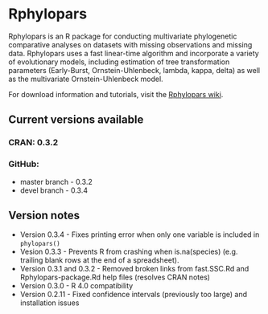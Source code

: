 # Rphylopars
Rphylopars is an R package for conducting multivariate phylogenetic comparative analyses on datasets with missing observations and missing data. Rphylopars uses a fast linear-time algorithm and incorporate a variety of evolutionary models, including estimation of tree transformation parameters (Early-Burst, Ornstein-Uhlenbeck, lambda, kappa, delta) as well as the multivariate Ornstein-Uhlenbeck model.

For download information and tutorials, visit the [Rphylopars wiki](https://github.com/ericgoolsby/Rphylopars/wiki).

## Current versions available
### CRAN: 0.3.2
### GitHub:
* master branch - 0.3.2
* devel branch - 0.3.4

## Version notes
* Version 0.3.4 - Fixes printing error when only one variable is included in `phylopars()`
* Vesion 0.3.3 - Prevents R from crashing when is.na(species) (e.g. trailing blank rows at the end of a spreadsheet).
* Version 0.3.1 and 0.3.2 - Removed broken links from fast.SSC.Rd and Rphylopars-package.Rd help files (resolves CRAN notes)
* Version 0.3.0 - R 4.0 compatibility
* Version 0.2.11 - Fixed confidence intervals (previously too large) and installation issues
